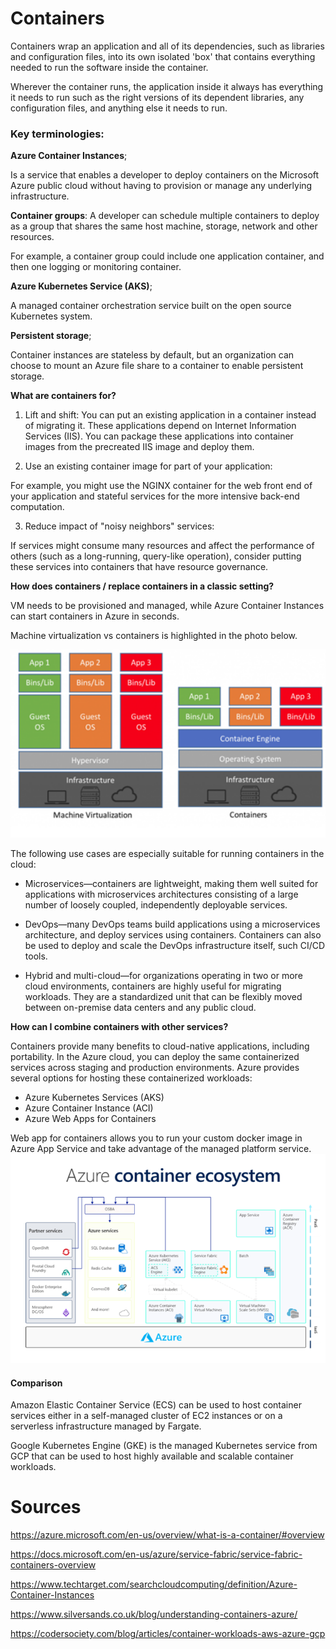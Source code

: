 # Containers

Containers wrap an application and all of its dependencies, such as libraries and configuration files, into its own isolated 'box' that contains everything needed to run the software inside the container.

Wherever the container runs, the application inside it always has everything it needs to run such as the right versions of its dependent libraries, any configuration files, and anything else it needs to run.


### Key terminologies:

**Azure Container Instances**;

Is a service that enables a developer to deploy containers on the Microsoft Azure public cloud without having to provision or manage any underlying infrastructure.

**Container groups**: A developer can schedule multiple containers to deploy as a group that shares the same host machine, storage, network and other resources.

For example, a container group could include one application container, and then one logging or monitoring container.


**Azure Kubernetes Service (AKS)**;

A managed container orchestration service built on the open source Kubernetes system. 

**Persistent storage**; 

Container instances are stateless by default, but an organization can choose to mount an Azure file share to a container to enable persistent storage.


**What are containers for?**

1. Lift and shift: You can put an existing application in a container instead of migrating it. These applications depend on Internet Information Services (IIS). You can package these applications into container images from the precreated IIS image and deploy them.

2. Use an existing container image for part of your application:

For example, you might use the NGINX container for the web front end of your application and stateful services for the more intensive back-end computation.

3. Reduce impact of "noisy neighbors" services: 

If services might consume many resources and affect the performance of others (such as a long-running, query-like operation), consider putting these services into containers that have resource governance.

**How does  containers / replace  containers in a classic setting?**

VM needs to be provisioned and managed, while  Azure Container Instances can start containers in Azure in seconds.

Machine virtualization vs containers is highlighted in the photo below.

![vmvscaintainers](../../00_includes/AZcontainers-1.png)

The following use cases are especially suitable for running containers in the cloud:

-   Microservices—containers are lightweight, making them well suited for applications with microservices architectures consisting of a large number of loosely coupled, independently deployable services.

-   DevOps—many DevOps teams build applications using a microservices architecture, and deploy services using containers. Containers can also be used to deploy and scale the DevOps infrastructure itself, such CI/CD tools.

-   Hybrid and multi-cloud—for organizations operating in two or more cloud environments, containers are highly useful for migrating workloads. They are a standardized unit that can be flexibly moved between on-premise data centers and any public cloud.



**How can I combine containers with other services?**

Containers provide many benefits to cloud-native applications, including portability. In the Azure cloud, you can deploy the same containerized services across staging and production environments. Azure provides several options for hosting these containerized workloads:

- Azure Kubernetes Services (AKS)
- Azure Container Instance (ACI)
- Azure Web Apps for Containers

Web app for containers allows you to run your custom docker image in Azure App Service and take advantage of the managed platform service. 
![Azurecontainerenviron](../../00_includes/AZcontainers-3.png)


#### Comparison

Amazon Elastic Container Service (ECS) can be used to host container services either in a self-managed cluster of EC2 instances or on a serverless infrastructure managed by Fargate.

Google Kubernetes Engine (GKE) is the managed Kubernetes service from GCP that can be used to host highly available and scalable container workloads.

# Sources


https://azure.microsoft.com/en-us/overview/what-is-a-container/#overview


https://docs.microsoft.com/en-us/azure/service-fabric/service-fabric-containers-overview


https://www.techtarget.com/searchcloudcomputing/definition/Azure-Container-Instances

https://www.silversands.co.uk/blog/understanding-containers-azure/

https://codersociety.com/blog/articles/container-workloads-aws-azure-gcp